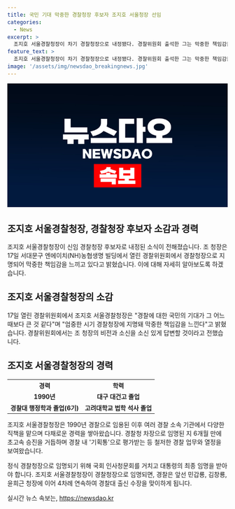 ```yaml
---
title: 국민 기대 막중한 경찰청장 후보자 조지호 서울청장 선임
categories:
  - News
excerpt: >
  조지호 서울경찰청장이 차기 경찰청장으로 내정됐다. 경찰위원회 출석한 그는 막중한 책임감을 느낀다고 했으며, 윤석열 정부 두 번째 경찰청장 내정자이다. 조 청장은 경찰 출신으로 경찰대 출신 수장 4번째이자, 경찰 내에서 다양한 직책을 역임해왔다. 2022년 3∼5월 윤석열 대통령의 대통령직인수위원회에 파견돼 인사 검증 업무를 맡기도 했으며, 초고속 승진으로 서울경찰청장에 보임했다. 대통령의 최종 임명을 거쳐 공식적으로 경찰청장으로 취임할 예정이다.
feature_text: >
  조지호 서울경찰청장이 차기 경찰청장으로 내정됐다. 경찰위원회 출석한 그는 막중한 책임감을 느낀다고 했으며, 윤석열 정부 두 번째 경찰청장 내정자이다. 조 청장은 경찰 출신으로 경찰대 출신 수장 4번째이자, 경찰 내에서 다양한 직책을 역임해왔다. 2022년 3∼5월 윤석열 대통령의 대통령직인수위원회에 파견돼 인사 검증 업무를 맡기도 했으며, 초고속 승진으로 서울경찰청장에 보임했다. 대통령의 최종 임명을 거쳐 공식적으로 경찰청장으로 취임할 예정이다.
image: '/assets/img/newsdao_breakingnews.jpg'
---
```


<p><img src="/assets/img/newsdao_breakingnews.jpg" alt="ontimetimes 속보" /></p>

<h2>조지호 서울경찰청장, 경찰청장 후보자 소감과 경력</h2>

<p data-ke-size="size16">조지호 서울경찰청장이 신임 경찰청장 후보자로 내정된 소식이 전해졌습니다. 조 청장은 17일 서대문구 엔에이치(NH)농협생명 빌딩에서 열린 경찰위원회에서 경찰청장으로 지명되어 막중한 책임감을 느끼고 있다고 밝혔습니다. 이에 대해 자세히 알아보도록 하겠습니다.</p>

<h2 data-ke-size="size26">조지호 서울경찰청장의 소감</h2>

<p>17일 열린 경찰위원회에서 조지호 서울경찰청장은 "경찰에 대한 국민의 기대가 그 어느 때보다 큰 것 같다"며 "엄중한 시기 경찰청장에 지명돼 막중한 책임감을 느낀다"고 밝혔습니다. 경찰위원회에서는 조 청장의 비전과 소신을 소신 있게 답변할 것이라고 전했습니다.</p>

<h2 data-ke-size="size26">조지호 서울경찰청장의 경력</h2>

<table>
    <tr>
        <th><b>경력</b></th>
        <th><b>학력</b></th>
    </tr>
    <tr>
        <td style="text-align: center; height: 17px;"><b>1990년</b></td>
        <td style="text-align: center; height: 17px;"><b>대구 대건고 졸업</b></td>
    </tr>
    <tr>
        <td style="text-align: center; height: 17px;"><b>경찰대 행정학과 졸업(6기)</b></td>
        <td style="text-align: center; height: 17px;"><b>고려대학교 법학 석사 졸업</b></td>
    </tr>
</table>

<p>조지호 서울경찰청장은 1990년 경찰으로 임용된 이후 여러 경찰 소속 기관에서 다양한 직책을 맡으며 다채로운 경력을 쌓아왔습니다. 경찰청 차장으로 임명된 지 6개월 만에 초고속 승진을 거듭하며 경찰 내 '기획통'으로 평가받는 등 철저한 경찰 업무와 열정을 보여왔습니다.</p>

<p>정식 경찰청장으로 임명되기 위해 국회 인사청문회를 거치고 대통령의 최종 임명을 받아야 합니다. 조지호 서울경찰청장이 경찰청장으로 임명되면, 경찰은 앞선 민갑룡, 김창룡, 윤희근 청장에 이어 4차례 연속하여 경찰대 출신 수장을 맞이하게 됩니다.</p>
실시간 뉴스 속보는, <a href="https://newsdao.kr" rel="dofollow">https://newsdao.kr</a>



